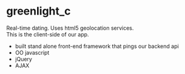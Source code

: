 greenlight_c
============
Real-time dating. Uses html5 geolocation services.  
This is the client-side of our app.
  - built stand alone front-end framework that pings our backend api
  - OO javascript
  - jQuery
  - AJAX



